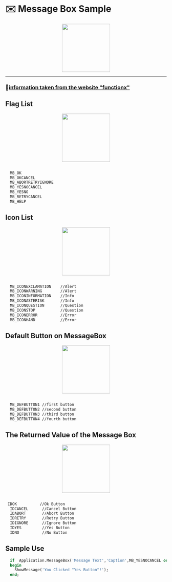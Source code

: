# :envelope: Message Box Sample 

<div style='text-align:center'>
  <img src='https://www.functionx.com/vcl/msgboxes/description.gif' style='width:auto;height:150px;'/>
 </div>
 
 ***
### 📝[information taken from the website "functionx" ](https://www.functionx.com/delphi/msgboxes/messagebox.htm)

## Flag List

<div style='text-align:center'>
  <img src='https://www.functionx.com/vcl/msgboxes/msgbox06.gif' style='width:auto;height:150px;'/>
</div>

  ```txt
  
    MB_OK
    MB_OKCANCEL
    MB_ABORTRETRYIGNORE
    MB_YESNOCANCEL
    MB_YESNO
    MB_RETRYCANCEL
    MB_HELP
```
## Icon List

<div style='text-align:center'>
  <img src='https://www.functionx.com/vcl/msgboxes/msgbox08.gif' style='width:auto;height:150px;'/>
</div>



  ```txt

    MB_ICONEXCLAMATION    //Alert
    MB_ICONWARNING        //Alert
    MB_ICONINFORMATION    //Info
    MB_ICONASTERISK       //Info
    MB_ICONQUESTION       //Question
    MB_ICONSTOP           //Question
    MB_ICONERROR          //Error
    MB_ICONHAND           //Error
```

## Default Button on MessageBox

<div style='text-align:center'>
  <img src='https://www.functionx.com/vcl/msgboxes/msgbox09.gif' style='width:auto;height:150px;'/>
</div>

  ```txt
  
    MB_DEFBUTTON1 //first button
    MB_DEFBUTTON2 //second button
    MB_DEFBUTTON3 //third button
    MB_DEFBUTTON4 //fourth button
  ```

##  The Returned Value of the Message Box

<div style='text-align:center'>
  <img src='https://www.functionx.com/vcl/msgboxes/msgbox10.gif' style='width:auto;height:150px;'/>
</div>

  ```txt
  
   IDOK          //Ok Button
    IDCANCEL      //Cancel Button
    IDABORT       //Abort Button
    IDRETRY       //Retry Button
    IDIGNORE      //Ignore Button
    IDYES         //Yes Button
    IDNO          //No Button
  ```

## Sample Use

```pascal  
  if  Application.MessageBox('Message Text','Caption',MB_YESNOCANCEL or MB_ICONEXCLAMATION or MB_DEFBUTTON1)  = IDYES then
  begin
    ShowMessage('You Clicked "Yes Button"!');
  end;
```  